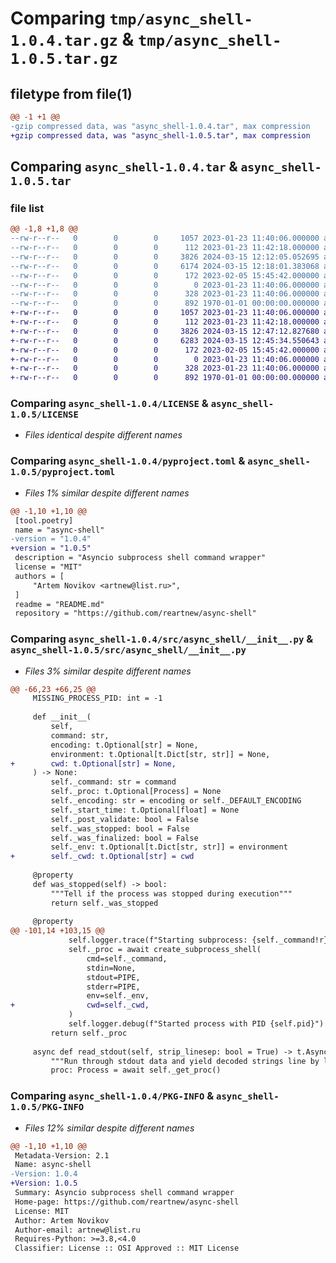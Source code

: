 # Comparing `tmp/async_shell-1.0.4.tar.gz` & `tmp/async_shell-1.0.5.tar.gz`

## filetype from file(1)

```diff
@@ -1 +1 @@
-gzip compressed data, was "async_shell-1.0.4.tar", max compression
+gzip compressed data, was "async_shell-1.0.5.tar", max compression
```

## Comparing `async_shell-1.0.4.tar` & `async_shell-1.0.5.tar`

### file list

```diff
@@ -1,8 +1,8 @@
--rw-r--r--   0        0        0     1057 2023-01-23 11:40:06.000000 async_shell-1.0.4/LICENSE
--rw-r--r--   0        0        0      112 2023-01-23 11:42:18.000000 async_shell-1.0.4/README.md
--rw-r--r--   0        0        0     3826 2024-03-15 12:12:05.052695 async_shell-1.0.4/pyproject.toml
--rw-r--r--   0        0        0     6174 2024-03-15 12:18:01.383068 async_shell-1.0.4/src/async_shell/__init__.py
--rw-r--r--   0        0        0      172 2023-02-05 15:45:42.000000 async_shell-1.0.4/src/async_shell/constants.py
--rw-r--r--   0        0        0        0 2023-01-23 11:40:06.000000 async_shell-1.0.4/src/async_shell/py.typed
--rw-r--r--   0        0        0      328 2023-01-23 11:40:06.000000 async_shell-1.0.4/src/async_shell/version.py
--rw-r--r--   0        0        0      892 1970-01-01 00:00:00.000000 async_shell-1.0.4/PKG-INFO
+-rw-r--r--   0        0        0     1057 2023-01-23 11:40:06.000000 async_shell-1.0.5/LICENSE
+-rw-r--r--   0        0        0      112 2023-01-23 11:42:18.000000 async_shell-1.0.5/README.md
+-rw-r--r--   0        0        0     3826 2024-03-15 12:47:12.827680 async_shell-1.0.5/pyproject.toml
+-rw-r--r--   0        0        0     6283 2024-03-15 12:45:34.550643 async_shell-1.0.5/src/async_shell/__init__.py
+-rw-r--r--   0        0        0      172 2023-02-05 15:45:42.000000 async_shell-1.0.5/src/async_shell/constants.py
+-rw-r--r--   0        0        0        0 2023-01-23 11:40:06.000000 async_shell-1.0.5/src/async_shell/py.typed
+-rw-r--r--   0        0        0      328 2023-01-23 11:40:06.000000 async_shell-1.0.5/src/async_shell/version.py
+-rw-r--r--   0        0        0      892 1970-01-01 00:00:00.000000 async_shell-1.0.5/PKG-INFO
```

### Comparing `async_shell-1.0.4/LICENSE` & `async_shell-1.0.5/LICENSE`

 * *Files identical despite different names*

### Comparing `async_shell-1.0.4/pyproject.toml` & `async_shell-1.0.5/pyproject.toml`

 * *Files 1% similar despite different names*

```diff
@@ -1,10 +1,10 @@
 [tool.poetry]
 name = "async-shell"
-version = "1.0.4"
+version = "1.0.5"
 description = "Asyncio subprocess shell command wrapper"
 license = "MIT"
 authors = [
     "Artem Novikov <artnew@list.ru>",
 ]
 readme = "README.md"
 repository = "https://github.com/reartnew/async-shell"
```

### Comparing `async_shell-1.0.4/src/async_shell/__init__.py` & `async_shell-1.0.5/src/async_shell/__init__.py`

 * *Files 3% similar despite different names*

```diff
@@ -66,23 +66,25 @@
     MISSING_PROCESS_PID: int = -1
 
     def __init__(
         self,
         command: str,
         encoding: t.Optional[str] = None,
         environment: t.Optional[t.Dict[str, str]] = None,
+        cwd: t.Optional[str] = None,
     ) -> None:
         self._command: str = command
         self._proc: t.Optional[Process] = None
         self._encoding: str = encoding or self._DEFAULT_ENCODING
         self._start_time: t.Optional[float] = None
         self._post_validate: bool = False
         self._was_stopped: bool = False
         self._was_finalized: bool = False
         self._env: t.Optional[t.Dict[str, str]] = environment
+        self._cwd: t.Optional[str] = cwd
 
     @property
     def was_stopped(self) -> bool:
         """Tell if the process was stopped during execution"""
         return self._was_stopped
 
     @property
@@ -101,14 +103,15 @@
             self.logger.trace(f"Starting subprocess: {self._command!r}")
             self._proc = await create_subprocess_shell(
                 cmd=self._command,
                 stdin=None,
                 stdout=PIPE,
                 stderr=PIPE,
                 env=self._env,
+                cwd=self._cwd,
             )
             self.logger.debug(f"Started process with PID {self.pid}")
         return self._proc
 
     async def read_stdout(self, strip_linesep: bool = True) -> t.AsyncGenerator[str, None]:
         """Run through stdout data and yield decoded strings line by line"""
         proc: Process = await self._get_proc()
```

### Comparing `async_shell-1.0.4/PKG-INFO` & `async_shell-1.0.5/PKG-INFO`

 * *Files 12% similar despite different names*

```diff
@@ -1,10 +1,10 @@
 Metadata-Version: 2.1
 Name: async-shell
-Version: 1.0.4
+Version: 1.0.5
 Summary: Asyncio subprocess shell command wrapper
 Home-page: https://github.com/reartnew/async-shell
 License: MIT
 Author: Artem Novikov
 Author-email: artnew@list.ru
 Requires-Python: >=3.8,<4.0
 Classifier: License :: OSI Approved :: MIT License
```

